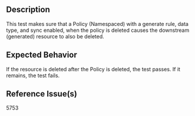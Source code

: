 ## Description

This test makes sure that a Policy (Namespaced) with a generate rule, data type, and sync enabled, when the policy is deleted causes the downstream (generated) resource to also be deleted.

## Expected Behavior

If the resource is deleted after the Policy is deleted, the test passes. If it remains, the test fails.

## Reference Issue(s)

5753